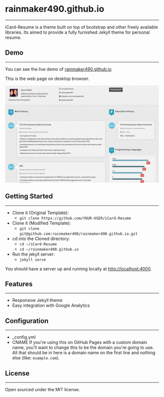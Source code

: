 # rainmaker490.github.io
-------
iCard-Resume is a theme built on top of bootstrap and other freely available libraries. Its aimed to provide a fully furnished Jekyll theme for personal resume.

## Demo
-------
You can see the live demo of [rainmaker490.github.io](http://rainmaker490.github.io)

This is the web page on desktop browser.

![Desktop](/assets/demo/rainmaker490_Demo.jpg)

## Getting Started
-------

- Clone it (Original Template): 
    - `git clone https://github.com/YOUR-USER/iCard-Resume`
- Clone it (Modified Template): 
    - `git clone git@github.com:rainmaker490/rainmaker490.github.io.git`
- cd into the Cloned directory:
    - `cd ~/iCard-Resume`
    - `cd ~/rainmaker490.github.io`
- Run the jekyll server: 
    - `jekyll serve`

You should have a server up and running locally at <http://localhost:4000>.

## Features
-------
- Responsive Jekyll theme
- Easy integration with Google Analytics

## Configuration
-------
- _config.yml
-  CNAME
	If you're using this on GitHub Pages with a custom domain name, 
	you'll want to change this to be the domain you're going to use. 
	All that should be in here is a domain name on the first line and nothing else (like: `example.com`).

## License
-------
Open sourced under the MIT license.
